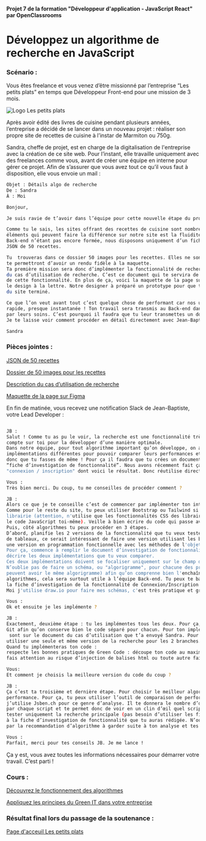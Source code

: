 #### Projet 7 de la formation "Développeur d'application - JavaScript React" par OpenClassrooms

# Développez un algorithme de recherche en JavaScript

### Scénario :

Vous êtes freelance et vous venez d’être missionné par l’entreprise “Les petits plats” en temps que 
Développeur Front-end pour une mission de 3 mois. 

![Logo Les petits plats](https://user.oc-static.com/upload/2020/08/14/15973932905401_logo%20%281%29.png)


Après avoir édité des livres de cuisine pendant plusieurs années, l’entreprise a décidé de se lancer dans 
un nouveau projet : réaliser son propre site de recettes de cuisine à l’instar de Marmiton ou 750g.  

Sandra, cheffe de projet, est en charge de la digitalisation de l'entreprise avec la création de ce site web. 
Pour l’instant, elle travaille uniquement avec des freelances comme vous, avant de créer une équipe en interne
pour gérer ce projet. Afin de s’assurer que vous avez tout ce qu’il vous faut à disposition, elle vous envoie 
un mail :

```bash
Objet : Détails algo de recherche
De : Sandra
À : Moi

Bonjour, 

Je suis ravie de t’avoir dans l’équipe pour cette nouvelle étape du projet. 

Comme tu le sais, les sites offrant des recettes de cuisine sont nombreux et l’équipe a pensé que l’un des
éléments qui peuvent faire la différence sur notre site est la fluidité du moteur de recherche. L’équipe
Back-end n’étant pas encore formée, nous disposons uniquement d’un fichier JavaScript contenant un tableau
JSON de 50 recettes. 

Tu  trouveras dans ce dossier 50 images pour les recettes. Elles ne sont pas celles définitives mais elles
te permettront d’avoir un rendu fidèle à la maquette.
Ta première mission sera donc d’implémenter la fonctionnalité de recherche. Tu trouveras ici la description
du cas d’utilisation de recherche. C’est ce document qui te servira de référence pour tout le développement
de cette fonctionnalité. En plus de ça, voici la maquette de la page sur Figma, assure-toi de bien respecter
le design à la lettre. Notre designer à préparé un prototype pour que tu puisses analyser le fonctionnement
du site terminé.

Ce que l’on veut avant tout c’est quelque chose de performant car nos utilisateurs veulent une recherche
rapide, presque instantanée ! Ton travail sera transmis au Back-end dans un second temps pour être adapté
par leurs soins. C’est pourquoi il faudra que tu leur transmettes un document expliquant bien ton travail.
Je te laisse voir comment procéder en détail directement avec Jean-Baptiste.

Sandra
```
### Pièces jointes :

[JSON de 50 recettes](https://github.com/OpenClassrooms-Student-Center/PetitsPlats2.0)

[Dossier de 50 images pour les recettes](https://course.oc-static.com/projects/516_JS/P7/Photos+P7+JS+Les+petits+plats.zip)

[Description du cas d’utilisation de recherche](https://course.oc-static.com/projects/516_JS/P7/Cas+d%E2%80%99utilisation+%2303+_+Filtrer+les+recettes+dans+l%E2%80%99interface+utilisateur+-+Front-end+P6+(Algorithms)+.pdf)

[Maquette de la page sur Figma](https://www.figma.com/file/LY5VQTAqnrAf0bWObOBrt8/Les-petits-plats---Maquette-2.0?type=design&node-id=0%3A1&t=23dNyQrjg9DVtnrM-1)

En fin de matinée, vous recevez une notification Slack de Jean-Baptiste, votre Lead Developer : 

```bash

JB :
Salut ! Comme tu as pu le voir, la recherche est une fonctionnalité très importante pour l’équipe et on
compte sur toi pour la développer d’une manière optimale. 
Dans notre équipe, pour tout algorithme important qu’on développe, on a pour habitude d’en faire deux
implémentations différentes pour pouvoir comparer leurs performances et choisir la meilleure. Il faudra
donc que tu fasses de même ! Pour ça il faudra que tu crées un document de comparaison qu’on appelle
“fiche d’investigation de fonctionnalité”. Nous avons récemment fait ça pour la fonctionnalité
"connexion / inscription" dont voici le résultat. Donc réutilise directement le même modèle de document.

Vous :
Très bien merci. Du coup, tu me conseilles de procéder comment ?

JB :
Alors ce que je te conseille c’est de commencer par implémenter ton interface comme ça tu es débarrassé.
Comme pour le reste du site, tu peux utiliser Bootstrap ou Tailwind si tu le souhaite mais pas d'autre
librairie (attention, n'utilise que les fonctionnalités CSS des librairies, il faudra que tu écrives tout
le code JavaScript toi-même). Veille à bien écrire du code qui passe avec succès le validateur W3C.
Puis, côté algorithmes tu peux procéder en 3 étapes.
D’abord, planifie les 2 versions de la fonctionnalité que tu veux tester. Puisque tu vas traiter beaucoup
de tableaux, ce serait intéressant de faire une version utilisant les boucles natives (while, for...) et
une version en programmation fonctionnelle avec les méthodes de l'objet array (foreach, filter, map, reduce).
Pour ça, commence à remplir le document d’investigation de fonctionnalité autant que tu peux pour bien
décrire les deux implémentations que tu veux comparer.
Ces deux implémentations doivent se focaliser uniquement sur le champ de recherche principal.
N’oublie pas de faire un schéma, ou "algorigramme", pour chacune des propositions (les deux implémentations
peuvent avoir le même algorigramme) afin qu’on comprenne bien l'enchaînement des étapes de chacun des
algorithmes, cela sera surtout utile à l’équipe Back-end. Tu peux te baser sur les schémas présents dans
la fiche d’investigation de la fonctionnalité de Connexion/Inscription mais utilise le formatage que tu veux.
Moi j'utilise draw.io pour faire mes schémas, c'est très pratique et gratuit.

Vous :
Ok et ensuite je les implémente ?

JB :
Exactement, deuxième étape : tu les implémentes tous les deux. Pour ça, utilise 2 branches différentes sur
Git afin qu’on conserve bien le code séparé pour chacun. Pour ton implémentation, toutes les infos techniques
 sont sur le document du cas d’utilisation que t’a envoyé Sandra. Pour les recherches par tag, tu pourras
utiliser une seule et même version de la recherche pour les 2 branches.
Quand tu implémenteras ton code :  
respecte les bonnes pratiques de Green Code : découpe ton code au maximum en fonctions réutilisables, par exemple pour les cartes des recettes ou encore la génération des listes de tags ; 
fais attention au risque d’injection de balises html ou toute autre faille de sécurité  dans le site via les formulaires.

Vous:
Et comment je choisis la meilleure version du code du coup ?

JB :
Ça c’est ta troisième et dernière étape. Pour choisir le meilleur algorithme, il faut que tu testes leur
performance. Pour ça, tu peux utiliser l’outil de comparaison de performance que tu veux, personnellement
j’utilise Jsben.ch pour ce genre d’analyse. Il te donnera le nombre d’opérations par seconde réalisées
par chaque script et te permet donc de voir en un clin d’œil quel script est le plus performant. Tu peux
tester uniquement la recherche principale (pas besoin d’utiliser les filtres). Ajoute ensuite les résultats
à la fiche d’investigation de fonctionnalité que tu auras rédigée. N’oublie pas de terminer le document
par la recommandation d’algorithme à garder suite à ton analyse et tes tests.

Vous :
Parfait, merci pour tes conseils JB. Je me lance !
```

Ça y est, vous avez toutes les informations nécessaires pour démarrer votre travail. C’est parti !

### Cours :
[Découvrez le fonctionnement des algorithmes](https://openclassrooms.com/fr/courses/7527306-decouvrez-le-fonctionnement-des-algorithmes)

[Appliquez les principes du Green IT dans votre entreprise](https://openclassrooms.com/fr/courses/6227476-appliquez-les-principes-du-green-it-dans-votre-entreprise)

### Résultat final lors du passage de la soutenance :
[Page d'acceuil Les petits plats](https://olafswan.github.io/OC_DAJR_P7/index.html)
